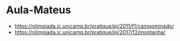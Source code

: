 # Aula-Mateus

- https://olimpiada.ic.unicamp.br/pratique/pj/2011/f1/campominado/
- https://olimpiada.ic.unicamp.br/pratique/pj/2017/f2/montanha/
